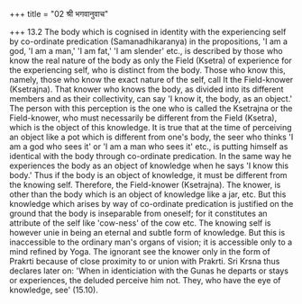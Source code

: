 +++
title = "02 श्री भगवानुवाच"

+++
13.2 The body which is cognised in identity with the experiencing self
by co-ordinate predication (Samanadhikaranya) in the propositions, 'I am
a god, 'I am a man,' 'I am fat,' 'I am slender' etc., is described by
those who know the real nature of the body as only the Field (Ksetra) of
experience for the experiencing self, who is distinct from the body.
Those who know this, namely, those who know the exact nature of the
self, call It the Field-knower (Ksetrajna). That knower who knows the
body, as divided into its different members and as their collectivity,
can say 'I know it, the body, as an object.' The person with this
perception is the one who is called the Ksetrajna or the Field-knower,
who must necessarily be different from the Field (Ksetra), which is the
object of this knowledge. It is true that at the time of perceiving an
object like a pot which is different from one's body, the seer who
thinks 'I am a god who sees it' or 'I am a man who sees it' etc., is
putting himself as identical with the body through co-ordinate
predication. In the same way he experiences the body as an object of
knowledge when he says 'I know this body.' Thus if the body is an object
of knowledge, it must be different from the knowing self. Therefore, the
Field-knower (Ksetrajna). The knower, is other than the body which is an
object of knowledge like a jar, etc. But this knowledge which arises by
way of co-ordinate predication is justified on the ground that the body
is inseparable from oneself; for it constitutes an attribute of the self
like 'cow-ness' of the cow etc. The knowing self is however unie in
being an eternal and subtle form of knowledge. But this is inaccessible
to the ordinary man's organs of vision; it is accessible only to a mind
refined by Yoga. The ignorant see the knower only in the form of Prakrti
because of close proximity to or union with Prakrti. Sri Krsna thus
declares later on: 'When in identiciation with the Gunas he departs or
stays or experiences, the deluded perceive him not. They, who have the
eye of knowledge, see' (15.10).
